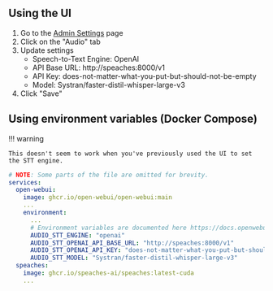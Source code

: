 ## Using the UI

1. Go to the [Admin Settings](http://localhost:8080/admin/settings) page
2. Click on the "Audio" tab
3. Update settings
   - Speech-to-Text Engine: OpenAI
   - API Base URL: http://speaches:8000/v1
   - API Key: does-not-matter-what-you-put-but-should-not-be-empty
   - Model: Systran/faster-distil-whisper-large-v3
4. Click "Save"

## Using environment variables (Docker Compose)

!!! warning

    This doesn't seem to work when you've previously used the UI to set the STT engine.

```yaml
# NOTE: Some parts of the file are omitted for brevity.
services:
  open-webui:
    image: ghcr.io/open-webui/open-webui:main
    ...
    environment:
      ...
      # Environment variables are documented here https://docs.openwebui.com/getting-started/env-configuration#speech-to-text
      AUDIO_STT_ENGINE: "openai"
      AUDIO_STT_OPENAI_API_BASE_URL: "http://speaches:8000/v1"
      AUDIO_STT_OPENAI_API_KEY: "does-not-matter-what-you-put-but-should-not-be-empty"
      AUDIO_STT_MODEL: "Systran/faster-distil-whisper-large-v3"
  speaches:
    image: ghcr.io/speaches-ai/speaches:latest-cuda
    ...
```

